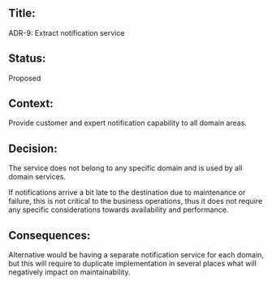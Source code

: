 ## Title: 
ADR-9: Extract notification service

## Status: 
Proposed

## Context: 
Provide customer and expert notification capability to all domain areas.

## Decision: 
The service does not belong to any specific domain and is used by all domain services.

If notifications arrive a bit late to the destination due to maintenance or failure, this is not critical to the business operations, thus it does not require any specific considerations towards availability and performance.

## Consequences: 

Alternative would be having a separate notification service for each domain, but this will require to duplicate implementation in several places what will negatively impact on maintainability.
